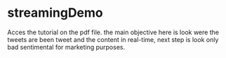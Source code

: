 # streamingDemo

Acces the tutorial on the pdf file.
the main objective here is look were the tweets are been tweet and the content in real-time, next step is look only bad sentimental for marketing purposes.
